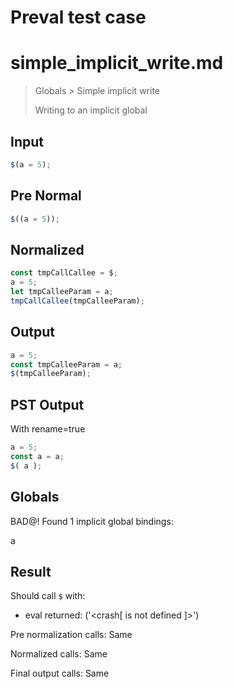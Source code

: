 # Preval test case

# simple_implicit_write.md

> Globals > Simple implicit write
>
> Writing to an implicit global

## Input

`````js filename=intro
$(a = 5);
`````

## Pre Normal


`````js filename=intro
$((a = 5));
`````

## Normalized


`````js filename=intro
const tmpCallCallee = $;
a = 5;
let tmpCalleeParam = a;
tmpCallCallee(tmpCalleeParam);
`````

## Output


`````js filename=intro
a = 5;
const tmpCalleeParam = a;
$(tmpCalleeParam);
`````

## PST Output

With rename=true

`````js filename=intro
a = 5;
const a = a;
$( a );
`````

## Globals

BAD@! Found 1 implicit global bindings:

a

## Result

Should call `$` with:
 - eval returned: ('<crash[ <ref> is not defined ]>')

Pre normalization calls: Same

Normalized calls: Same

Final output calls: Same
